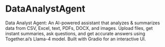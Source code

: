 # DataAnalystAgent
Data Analyst Agent: An AI-powered assistant that analyzes &amp; summarizes data from CSV, Excel, text, PDFs, DOCX, and images. Upload files, get instant summaries, ask questions, and get accurate answers using Together.ai’s Llama-4 model. Built with Gradio for an interactive UI.
